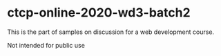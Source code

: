 # ctcp-online-2020-wd3-batch2
This is the part of samples on discussion for a web development course.

Not intended for public use
